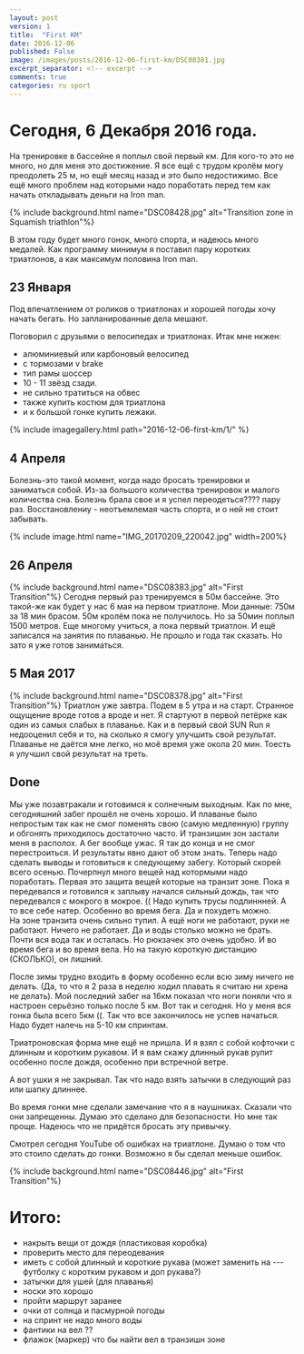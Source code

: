 ```yaml
---
layout: post
version: 1
title:  "First KM"
date: 2016-12-06
published: False
image: /images/posts/2016-12-06-first-km/DSC08381.jpg
excerpt_separator: <!-- excerpt -->
comments: true
categories: ru sport
---
```


# Сегодня, 6 Декабря 2016 года.  
На тренировке в бассейне я поплыл свой первый км.  Для кого-то это не много,  но для меня это достижение.  Я все ещё с трудом кролём могу преодолеть 25 м, но ещё месяц назад и это было недостижимо.  Все ещё много проблем над которыми надо поработать перед тем как начать откладывать деньги на Iron man.

{% include background.html name="DSC08428.jpg" alt="Transition zone in Squamish triathlon"%}

В этом году будет много гонок, много спорта,  и надеюсь много медалей.  Как программу минимум я поставил пару коротких триатлонов, а как максимум половина Iron man.  

## 23 Января 
Под впечатлением от роликов о триатлонах и хорошей погоды хочу начать бегать.  Но запланированные дела мешают.  

Поговорил с друзьями о велосипедах и триатлонах. 
Итак мне нкжен:
- алюминиевый или карбоновый велосипед
- с тормозами v brake
- тип рамы шоссер
- 10 - 11 звёзд сзади.  
- не сильно тратиться на обвес
- также купить костюм для триатлона
- и к большой гонке купить лежаки. 

{% include imagegallery.html path="2016-12-06-first-km/1/" %}

## 4 Aпреля
Болезнь-это такой момент, когда надо бросать тренировки и заниматься собой.  Из-за большого количества тренировок и малого количества сна.  Болезнь брала свое и я успел переодеться???? пару раз.  Восстановлениу - неотъемлемая часть спорта, и о ней не стоит забывать.  

{% include image.html name="IMG_20170209_220042.jpg" width=200%}

## 26 Апреля

{% include background.html name="DSC08383.jpg" alt="First Transition"%}
Сегодня первый раз тренируемся в 50м бассейне. Это такой-же как будет у нас 6 мая на первом триатлоне.
Мои данные: 750м за 18 мин брасом. 50м кролём пока не получилось. Но за 50мин поплыл 1500 метров.
Еще многому учиться, а пока первый триатлон. И ещё записался на занятия по плаванью. Не прошло и года так сказать. Но зато я уже готов заниматься. 

## 5 Мая 2017
{% include background.html name="DSC08378.jpg" alt="First Transition"%}
Триатлон уже завтра. Подем в 5 утра и на старт. Странное ощущение вроде готов а вроде и нет. Я стартуют в первой петёрке как один из самых слабых в плаванье. Как и в первый свой SUN Run я недооценил себя и то, на сколько я смогу улучшить свой результат. Плаванье не даётся мне легко, но моё время уже окола 20 мин. Тоесть  я улучшил свой результат на треть.

## Done

Мы уже позавтракали и готовимся к солнечным выходным.  Как по мне, сегодняшний забег прошёл не очень хорошо. И плаванье было непростым так как не смог поменять свою (самую медленную) группу и обгонять приходилось достаточно часто. И транзишин зон застали меня в располох. А бег вообще ужас. Я так до конца и не смог перестроиться.  И результаты явно дают об этом знать.  Теперь надо сделать выводы и готовиться к следующему забегу. Который скорей всего осенью.
Почерпнул много вещей над котормыми надо поработать. Первая это защита вещей которые на транзит зоне. Пока я передевался и готовился к заплыву начался сильный дождь, так что передевался с мокрого в мокрое. ((
Надо купить трусы подлиннней. А то все себе натер. Особенно во время бега.  Да и похудеть можно.  
На зоне транзита очень сильно тупил. А ещё ноги не работают, руки не работают. Ничего не работает.  Да и воды столько можно не брать. Почти вся вода так и осталась. Но рюкзачек это очень удобно. И во время бега и во время вела. Но на такую короткую дистанцию (СКОЛЬКО), он лишний. 

После зимы трудно входить  в форму особенно если всю зиму ничего не делать. (Да, то что я 2 раза в неделю ходил плавать я считаю ни хрена не делать). Мой последний забег на 16км показал что ноги поняли что я настроен серьёзно только после 5 км.  Вот так и сегодня. Но у меня вся гонка была всего 5км ((. Так что все закончилось не успев начаться. Надо будет налечь на 5-10 км спринтам. 

Триатроновская форма мне ещё не пришла. И я взял с собой кофточки с длинным и коротким рукавом. И я вам скажу длинный рукав рулит особенно после дождя, особенно при встречной ветре. 

А вот ушки я не закрывал. Так что надо взять затычки в следующий раз или шапку длиннее. 

Во время гонки мне сделали замечание что я в наушниках. Сказали что они запрещенны. Думаю это сделано для безопасности. Но мне так проще. Надеюсь что не придётся бросать эту привычку. 

Смотрел сегодня YouTube об ошибках на триатлоне. Думаю о том что это стоило сделать до гонки. 
Возможно я бы сделал меньше ошибок.

{% include background.html name="DSC08446.jpg" alt="First Transition"%}

# Итого:
* накрыть вещи от дождя (пластиковая коробка) 
* проверить место для переодевания
* иметь с собой длинный и короткие рукава (может заменить на ---футболку с коротким рукавом и доп рукава?)
* затычки для ушей (для плаванья)
* носки это хорошо 
* пройти маршрут заранее
* очки от солнца и пасмурной погоды 
* на спринт не надо много воды
* фантики на вел ??
* флажок (маркер) что бы найти вел в транзишн зоне

